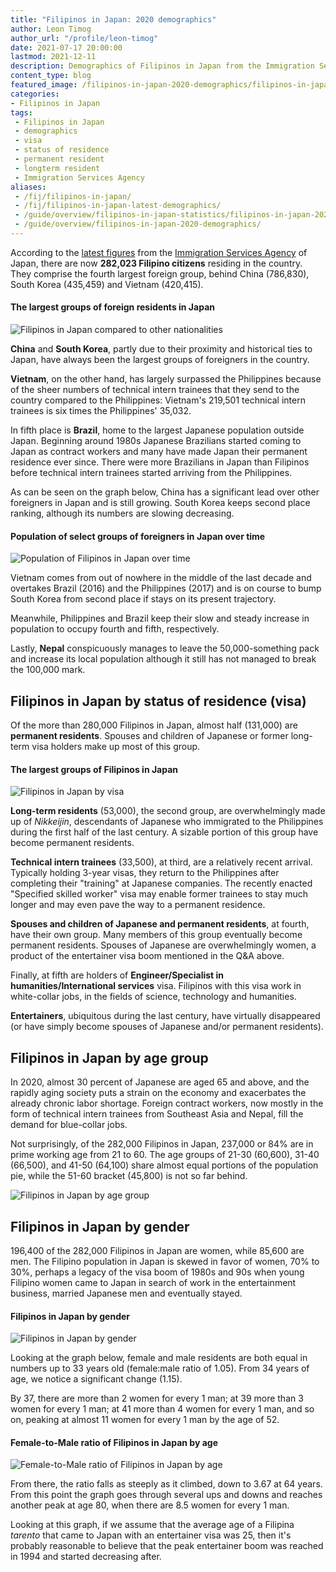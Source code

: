 ```yaml
---
title: "Filipinos in Japan: 2020 demographics"
author: Leon Timog
author_url: "/profile/leon-timog"
date: 2021-07-17 20:00:00
lastmod: 2021-12-11
description: Demographics of Filipinos in Japan from the Immigration Services Agency
content_type: blog
featured_image: /filipinos-in-japan-2020-demographics/filipinos-in-japan-by-visa-status-of-residence-2019.png
categories:
- Filipinos in Japan
tags:
 - Filipinos in Japan
 - demographics
 - visa
 - status of residence
 - permanent resident
 - longterm resident
 - Immigration Services Agency
aliases:
 - /fij/filipinos-in-japan/
 - /fij/filipinos-in-japan-latest-demographics/
 - /guide/overview/filipinos-in-japan-statistics/filipinos-in-japan-2020-demographics/
 - /guide/overview/filipinos-in-japan-2020-demographics/
---
```

According to the [latest figures](http://www.moj.go.jp/isa/policies/statistics/toukei_ichiran_touroku.html) from the [Immigration Services Agency](http://www.moj.go.jp/isa/) of Japan, there are now **282,023 Filipino citizens** residing in the country. They comprise the fourth largest foreign group, behind China (786,830), South Korea (435,459) and Vietnam (420,415).

#### The largest groups of foreign residents in Japan

![Filipinos in Japan compared to other nationalities](filipinos-in-japan-compared-to-others-2020.png "Filipinos in Japan compared to other nationalities")

**China** and **South Korea**, partly due to their proximity and historical ties to Japan, have always been the largest groups of foreigners in the country.

**Vietnam**, on the other hand, has largely surpassed the Philippines because of the sheer numbers of technical intern trainees that they send to the country compared to the Philippines: Vietnam's 219,501 technical intern trainees is six times the Philippines' 35,032.

In fifth place is **Brazil**, home to the largest Japanese population outside Japan. Beginning around 1980s Japanese Brazilians started coming to Japan as contract workers and many have made Japan their permanent residence ever since. There were more Brazilians in Japan than Filipinos before technical intern trainees started arriving from the Philippines.

As can be seen on the graph below, China has a significant lead over other foreigners in Japan and is still growing. South Korea keeps second place ranking, although its numbers are slowing decreasing. 

#### Population of select groups of foreigners in Japan over time

![Population of Filipinos in Japan over time](filipinos-in-japan-population-over-time.png "Population of Filipinos in Japan over time")

Vietnam comes from out of nowhere in the middle of the last decade and overtakes Brazil (2016) and the Philippines (2017) and is on course to bump South Korea from second place if stays on its present trajectory.

Meanwhile, Philippines and Brazil keep their slow and steady increase in population to occupy fourth and fifth, respectively.

Lastly, **Nepal** conspicuously manages to leave the 50,000-something pack and increase its local population although it still has not managed to break the 100,000 mark.

## Filipinos in Japan by status of residence (visa)

Of the more than 280,000 Filipinos in Japan, almost half (131,000) are **permanent residents**. Spouses and children of Japanese or former long-term visa holders make up most of this group.

#### The largest groups of Filipinos in Japan

![Filipinos in Japan by visa](filipinos-in-japan-by-visa-status-of-residence-2019.png "Filipinos in Japan by visa")

**Long-term residents** (53,000), the second group, are overwhelmingly made up of *Nikkeijin*, descendants of Japanese who immigrated to the Philippines during the first half of the last century. A sizable portion of this group have become permanent residents.

**Technical intern trainees** (33,500), at third, are a relatively recent arrival. Typically holding 3-year visas, they return to the Philippines after completing their "training" at Japanese companies. The recently enacted "Specified skilled worker" visa may enable former trainees to stay much longer and may even pave the way to a permanent residence.

**Spouses and children of Japanese and permanent residents**, at fourth, have their own group. Many members of this group eventually become permanent residents. Spouses of Japanese are overwhelmingly women, a product of the entertainer visa boom mentioned in the Q&A above.

Finally, at fifth are holders of **Engineer/Specialist in humanities/International services** visa. Filipinos with this visa work in white-collar jobs, in the fields of science, technology and humanities.

**Entertainers**, ubiquitous during the last century, have virtually disappeared (or have simply become spouses of Japanese and/or permanent residents). 

## Filipinos in Japan by age group

In 2020, almost 30 percent of Japanese are aged 65 and above, and the rapidly aging society puts a strain on the economy and exacerbates the already chronic labor shortage. Foreign contract workers, now mostly in the form of technical intern trainees from Southeast Asia and Nepal, fill the demand for blue-collar jobs.

Not surprisingly, of the 282,000 Filipinos in Japan, 237,000 or 84% are in prime working age from 21 to 60. The age groups of 21-30 (60,600), 31-40 (66,500), and 41-50 (64,100) share almost equal portions of the population pie, while the 51-60 bracket (45,800) is not so far behind.

![Filipinos in Japan by age group](filipinos-in-japan-by-age-2020.png "Filipinos in Japan by age group")

## Filipinos in Japan by gender

196,400 of the 282,000 Filipinos in Japan are women, while 85,600 are men. The Filipino population in Japan is skewed in favor of women, 70% to 30%, perhaps a legacy of the visa boom of 1980s and 90s when young Filipino women came to Japan in search of work in the entertainment business, married Japanese men and eventually stayed.

#### Filipinos in Japan by gender

![Filipinos in Japan by gender](filipinos-in-japan-by-gender-2020.png "Filipinos in Japan by gender")

Looking at the graph below, female and male residents are both equal in numbers up to 33 years old (female:male ratio of 1.05). From 34 years of age, we notice a significant change (1.15).

By 37, there are more than 2 women for every 1 man; at 39 more than 3 women for every 1 man; at 41 more than 4 women for every 1 man, and so on, peaking at almost 11 women for every 1 man by the age of 52.

#### Female-to-Male ratio of Filipinos in Japan by age
![Female-to-Male ratio of Filipinos in Japan by age](filipinos-in-japan-gender-ratio-by-age.png "Female-to-Male ratio of Filipinos in Japan by age")

From there, the ratio falls as steeply as it climbed, down to 3.67 at 64 years. From this point the graph goes through several ups and downs and reaches another peak at age 80, when there are 8.5 women for every 1 man.

Looking at this graph, if we assume that the average age of a Filipina *tarento* that came to Japan with an entertainer visa was 25, then it's probably reasonable to believe that the peak entertainer boom was reached in 1994 and started decreasing after.


